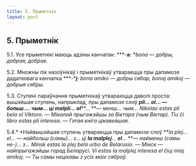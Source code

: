 ```yaml
---
title: 5. Прыметнік
layout: post
---
```

## 5. Прыметнік

5.1. Усе прыметнікі маюць адзіны канчатак: ***-****a**:** **bona* —
*добры, добрая, добрае.*

5.2. Множны лік назоўнікаў і прыметнікаў утвараецца пры дапамозе
дадатковага канчатка ***-****j***: *bona amiko* — *добры сябар,
bonaj amikoj* — *добрыя сябры.*

5.3. Ступені параўнання прыметнікаў утвараюцца даволі проста: вышэйшая
ступень, напрыклад, пры дапамозе слоў ***pli... ****ol*****... **—
*больш.... чым...* ці ***malpli****... ****o****l*****... **—
*менш... чым... Nikolao estas pli bela ol Viktoro*. — *Мікалай
прыгажэйшы за Віктара (чым Віктар). Tiu ĉi libro estas pli
interesa*. — *Гэтая кніга цікавейшая.*

5.4.* *Найвышэйшая ступень утвараецца пры дапамозе слоў ***la plej...
el... **—* *найбольш (самы)... з...* ці ***la malplej****...
****el*****... **— *найменш (самы не-)... з... Minsk estas la plej
bela urbo de Belarusio*. — *Мінск* — *найпрыгажэйшы горад Беларусі. Vi
estas la malplej interesa el ĉiuj miaj amikoj*. — *Ты самы нецікавы з
усіх маіх сяброў.*

